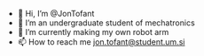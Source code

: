 - 👋 Hi, I’m @JonTofant
- 👀 I’m an undergraduate student of mechatronics
- 🌱 I’m currently making my own robot arm
- 📫 How to reach me jon.tofant@student.um.si
